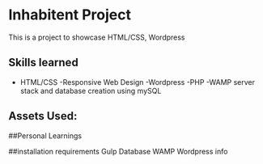 # Inhabitent Project
This is a project to showcase HTML/CSS, Wordpress

## Skills learned

- HTML/CSS
-Responsive Web Design
-Wordpress
-PHP
-WAMP server stack and database creation using mySQL

## Assets Used:


##Personal Learnings

##installation requirements
Gulp
Database WAMP
Wordpress info

